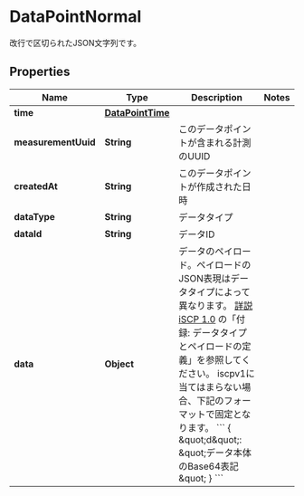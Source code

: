 

# DataPointNormal

改行で区切られたJSON文字列です。

## Properties

| Name | Type | Description | Notes |
|------------ | ------------- | ------------- | -------------|
|**time** | [**DataPointTime**](DataPointTime.md) |  |  |
|**measurementUuid** | **String** | このデータポイントが含まれる計測のUUID |  |
|**createdAt** | **String** | このデータポイントが作成された日時 |  |
|**dataType** | **String** | データタイプ |  |
|**dataId** | **String** | データID |  |
|**data** | **Object** | データのペイロード。ペイロードのJSON表現はデータタイプによって異なります。 [詳説iSCP 1.0](https://docs.intdash.jp/manual/iscp1-essentials/latest/ja/iscp1-essentials-ja.pdf) の「付録: データタイプとペイロードの定義」を参照してください。 iscpv1に当てはまらない場合、下記のフォーマットで固定となります。  &#x60;&#x60;&#x60; {   \&quot;d\&quot;: \&quot;データ本体のBase64表記\&quot; } &#x60;&#x60;&#x60; |  |



